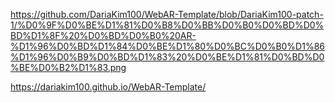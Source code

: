 https://github.com/DariaKim100/WebAR-Template/blob/DariaKim100-patch-1/%D0%9F%D0%BE%D1%81%D0%B8%D0%BB%D0%B0%D0%BD%D0%BD%D1%8F%20%D0%BD%D0%B0%20AR-%D1%96%D0%BD%D1%84%D0%BE%D1%80%D0%BC%D0%B0%D1%86%D1%96%D0%B9%D0%BD%D1%83%20%D0%BE%D1%81%D0%BD%D0%BE%D0%B2%D1%83.png




https://dariakim100.github.io/WebAR-Template/

